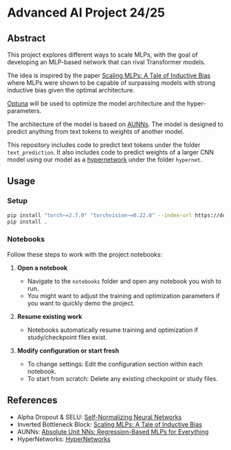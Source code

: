 # Advanced AI Project 24/25

## Abstract
This project explores different ways to scale MLPs, with the goal of developing an MLP-based network that can rival Transformer models.

The idea is inspired by the paper [Scaling MLPs: A Tale of Inductive Bias](https://arxiv.org/abs/2306.13575) where MLPs were shown to be capable of surpassing models with strong inductive bias given the optimal architecture.

[Optuna](https://optuna.org/) will be used to optimize the model architecture and the hyper-parameters.

The architecture of the model is based on [AUNNs](https://gwern.net/aunn). The model is designed to predict anything from text tokens to weights of another model.

This repository includes code to predict text tokens under the folder `text_prediction`.
It also includes code to predict weights of a larger CNN model using our model as a [hypernetwork](https://arxiv.org/abs/1609.09106) under the folder `hypernet`.

## Usage

### Setup

```bash
pip install "torch~=2.7.0" "torchvision~=0.22.0" --index-url https://download.pytorch.org/whl/cu128
pip install .
```

### Notebooks

Follow these steps to work with the project notebooks:

1. **Open a notebook**
   - Navigate to the `notebooks` folder and open any notebook you wish to run.
   - You might want to adjust the training and optimization parameters if you want to quickly demo the project.

1. **Resume existing work**
   - Notebooks automatically resume training and optimization if study/checkpoint files exist.

1. **Modify configuration or start fresh**
   - To change settings: Edit the configuration section within each notebook.
   - To start from scratch: Delete any existing checkpoint or study files.

## References
- Alpha Dropout & SELU: [Self-Normalizing Neural Networks](https://arxiv.org/abs/1706.02515)
- Inverted Bottleneck Block: [Scaling MLPs: A Tale of Inductive Bias](https://arxiv.org/abs/2306.13575)
- AUNNs: [Absolute Unit NNs: Regression-Based MLPs for Everything](https://gwern.net/aunn)
- HyperNetworks: [HyperNetworks](https://arxiv.org/abs/1609.09106)

